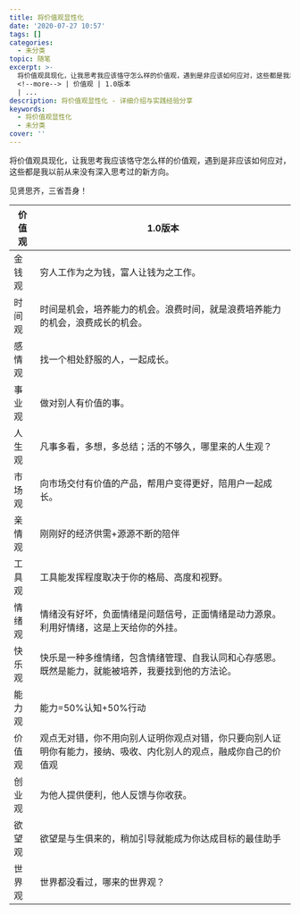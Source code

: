 ```yaml
---
title: 将价值观显性化
date: '2020-07-27 10:57'
tags: []
categories:
  - 未分类
topic: 随笔
excerpt: >-
  将价值观具现化，让我思考我应该恪守怎么样的价值观，遇到是非应该如何应对，这些都是我以前从来没有深入思考过的新方向。 见贤思齐，三省吾身！
  <!--more--> | 价值观 | 1.0版本                                                    |
  | ...
description: 将价值观显性化 - 详细介绍与实践经验分享
keywords:
  - 将价值观显性化
  - 未分类
cover: ''
---
```


将价值观具现化，让我思考我应该恪守怎么样的价值观，遇到是非应该如何应对，这些都是我以前从来没有深入思考过的新方向。

见贤思齐，三省吾身！

<!--more-->

| 价值观 | 1.0版本                                                    |
| --- | -------------------------------------------------------- |
| 金钱观 | 穷人工作为之为钱，富人让钱为之工作。                                       |
| 时间观 | 时间是机会，培养能力的机会。浪费时间，就是浪费培养能力的机会，浪费成长的机会。                  |
| 感情观 | 找一个相处舒服的人，一起成长。                                          |
| 事业观 | 做对别人有价值的事。                                               |
| 人生观 | 凡事多看，多想，多总结；活的不够久，哪里来的人生观？                               |
| 市场观 | 向市场交付有价值的产品，帮用户变得更好，陪用户一起成长。                             |
| 亲情观 | 刚刚好的经济供需+源源不断的陪伴                                         |
| 工具观 | 工具能发挥程度取决于你的格局、高度和视野。                                    |
| 情绪观 | 情绪没有好坏，负面情绪是问题信号，正面情绪是动力源泉。利用好情绪，这是上天给你的外挂。              |
| 快乐观 | 快乐是一种多维情绪，包含情绪管理、自我认同和心存感恩。既然是能力，就能被培养，我要找到他的方法论。        |
| 能力观 | 能力=50%认知+50%行动                                           |
| 价值观 | 观点无对错，你不用向别人证明你观点对错，你只要向别人证明你有能力，接纳、吸收、内化别人的观点，融成你自己的价值观 |
| 创业观 | 为他人提供便利，他人反馈与你收获。                                        |
| 欲望观 | 欲望是与生俱来的，稍加引导就能成为你达成目标的最佳助手                              |
| 世界观 | 世界都没看过，哪来的世界观？                                           |
